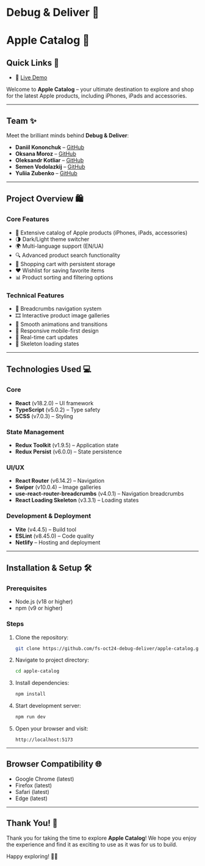 # Debug & Deliver 🚀

# Apple Catalog 🍎

## Quick Links 🔗

- 🚀 [Live Demo](https://fs-oct24-debug-deliver.netlify.app/)

Welcome to **Apple Catalog** – your ultimate destination to explore and shop for the latest Apple products, including iPhones, iPads and accessories.

---

## Team ✨

Meet the brilliant minds behind **Debug & Deliver**:

- **Daniil Kononchuk** – [GitHub](https://github.com/Daniil-102)
- **Oksana Moroz** – [GitHub](https://github.com/OkMoroz)
- **Oleksandr Kotliar** – [GitHub](https://github.com/k0tlik02)
- **Semen Vodolazkij** – [GitHub](https://github.com/SemenVodolazskij)
- **Yuliia Zubenko** – [GitHub](https://github.com/yuliiazubenko)

---

## Project Overview 🛍️

### Core Features

- 📱 Extensive catalog of Apple products (iPhones, iPads, accessories)
- 🌗 Dark/Light theme switcher
- 🌍 Multi-language support (EN/UA)
- 🔍 Advanced product search functionality
- 🛒 Shopping cart with persistent storage
- ❤️ Wishlist for saving favorite items
- 📊 Product sorting and filtering options

### Technical Features

- 🧭 Breadcrumbs navigation system
- 🎞️ Interactive product image galleries
- 💨 Smooth animations and transitions
- 📱 Responsive mobile-first design
- 🔄 Real-time cart updates
- 🦴 Skeleton loading states

---

## Technologies Used 💻

### Core

- **React** (v18.2.0) – UI framework
- **TypeScript** (v5.0.2) – Type safety
- **SCSS** (v7.0.3) – Styling

### State Management

- **Redux Toolkit** (v1.9.5) – Application state
- **Redux Persist** (v6.0.0) – State persistence

### UI/UX

- **React Router** (v6.14.2) – Navigation
- **Swiper** (v10.0.4) – Image galleries
- **use-react-router-breadcrumbs** (v4.0.1) – Navigation breadcrumbs
- **React Loading Skeleton** (v3.3.1) – Loading states

### Development & Deployment

- **Vite** (v4.4.5) – Build tool
- **ESLint** (v8.45.0) – Code quality
- **Netlify** – Hosting and deployment

---

## Installation & Setup 🛠️

### Prerequisites

- Node.js (v18 or higher)
- npm (v9 or higher)

### Steps

1. Clone the repository:

   ```bash
   git clone https://github.com/fs-oct24-debug-deliver/apple-catalog.git
   ```

2. Navigate to project directory:

   ```bash
   cd apple-catalog
   ```

3. Install dependencies:

   ```bash
   npm install
   ```

4. Start development server:

   ```bash
   npm run dev
   ```

5. Open your browser and visit:
   ```
   http://localhost:5173
   ```

---

## Browser Compatibility 🌐

- Google Chrome (latest)
- Firefox (latest)
- Safari (latest)
- Edge (latest)

---

## Thank You! 🙌

Thank you for taking the time to explore **Apple Catalog**! We hope you enjoy the experience and find it as exciting to use as it was for us to build.

Happy exploring! 🍏✨
